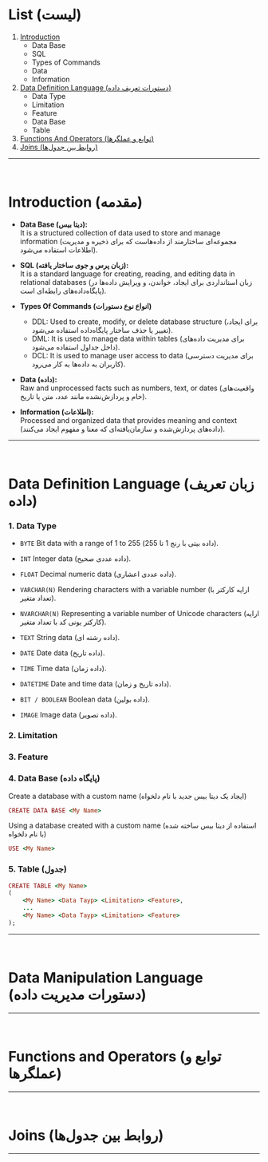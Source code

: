 # List (لیست)
1. [Introduction](#Introduction-مقدمه)
   - Data Base
   - SQL
   - Types of Commands
   - Data
   - Information
2. [Data Definition Language (دستورات تعریف داده)](#Data-Definition-Language-زبان-تعریف-داده)
   - Data Type 
   - Limitation
   - Feature
   - Data Base
   - Table
3. [Functions And Operators (توابع و عملگرها)](#Functions-and-Operators-توابع-و-عملگرها)
4. [Joins (روابط بین جدول‌ها)](#Joins-روابط-بین-جدول‌ها)
---
<br>

# Introduction (مقدمه)
* **Data Base (دیتا بیس):**<br>
It is a structured collection of data used to store and manage information (مجموعه‌ای ساختارمند از داده‌هاست که برای ذخیره و مدیریت اطلاعات استفاده می‌شود).
  
* **SQL (زبان پرس‌ و جوی ساختار یافته):**<br>
It is a standard language for creating, reading, and editing data in relational databases (زبان استانداردی برای ایجاد، خواندن، و ویرایش داده‌ها در پایگاه‌داده‌های رابطه‌ای است).

* **Types Of Commands (انواع نوع دستورات)**<br>
  - DDL: Used to create, modify, or delete database structure (برای ایجاد، تغییر یا حذف ساختار پایگاه‌داده استفاده می‌شود).
  - DML: It is used to manage data within tables (برای مدیریت داده‌های داخل جداول استفاده می‌شود).
  - DCL: It is used to manage user access to data (برای مدیریت دسترسی کاربران به داده‌ها به کار می‌رود).

* **Data (داده):**<br>
Raw and unprocessed facts such as numbers, text, or dates (واقعیت‌های خام و پردازش‌نشده مانند عدد، متن یا تاریخ).

* **Information (اطلاعات):**<br>
Processed and organized data that provides meaning and context (داده‌های پردازش‌شده و سازمان‌یافته‌ای که معنا و مفهوم ایجاد می‌کنند).
---
<br>

# Data Definition Language (زبان تعریف داده)

### 1. Data Type

* ```BYTE```           Bit data with a range of 1 to 255 (داده بیتی با رنج 1 تا 255).

* ```INT```            Integer data (داده عددی صحیح).

* ```FLOAT```          Decimal numeric data (داده عددی اعشاری).

* ```VARCHAR(N)```     Rendering characters with a variable number (ارایه کارکتر با تعداد متغیر).

* ```NVARCHAR(N)```    Representing a variable number of Unicode characters (ارایه کارکتر یونی کد با تعداد متغیر).

* ```TEXT```           String data (داده رشته ای).

* ```DATE```           Date data (داده تاریخ).

* ```TIME```           Time data (داده زمان).

* ```DATETIME```       Date and time data (داده تاریخ و زمان).

* ```BIT / BOOLEAN```  Boolean data (داده بولین).

* ```IMAGE```          Image data (داده تصویر).

### 2. Limitation



### 3. Feature



### 4. Data Base (پایگاه داده)

Create a database with a custom name (ایجاد یک دیتا بیس جدید با نام دلخواه)
```ruby
CREATE DATA BASE <My Name>
```

Using a database created with a custom name (استفاده از دیتا بیس ساخته شده با نام دلخواه)
```ruby
USE <My Name>
```

### 5. Table (جدول)
```ruby
CREATE TABLE <My Name>
(
    <My Name> <Data Tayp> <Limitation> <Feature>,
    ...
    <My Name> <Data Tayp> <Limitation> <Feature>
);
```
---
<br>

# Data Manipulation Language (دستورات مدیریت داده)


---
<br>

# Functions and Operators (توابع و عملگرها)


---
<br>

# Joins (روابط بین جدول‌ها)


---

